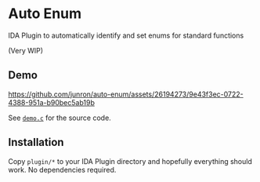 # Auto Enum
IDA Plugin to automatically identify and set enums for standard functions

(Very WIP)

## Demo


https://github.com/junron/auto-enum/assets/26194273/9e43f3ec-0722-4388-951a-b90bec5ab19b


See [`demo.c`](./demo/demo.c) for the source code.

## Installation

Copy `plugin/*` to your IDA Plugin directory and hopefully everything should work. No dependencies required.
